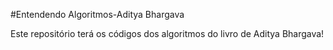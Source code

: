 #Entendendo Algoritmos-Aditya Bhargava

Este repositório terá os códigos dos algoritmos do livro de Aditya Bhargava!
